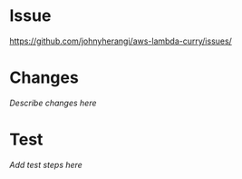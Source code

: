 # Issue

https://github.com/johnyherangi/aws-lambda-curry/issues/

# Changes

_Describe changes here_

# Test

_Add test steps here_
